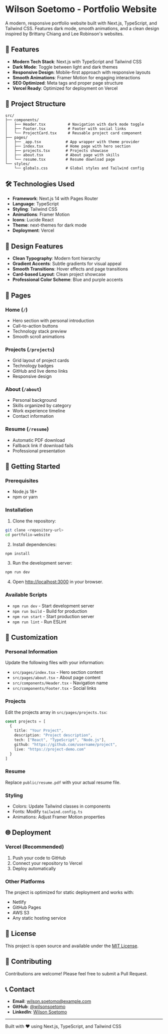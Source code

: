# Wilson Soetomo - Portfolio Website

A modern, responsive portfolio website built with Next.js, TypeScript, and Tailwind CSS. Features dark mode, smooth animations, and a clean design inspired by Brittany Chiang and Lee Robinson's websites.

## 🚀 Features

- **Modern Tech Stack**: Next.js with TypeScript and Tailwind CSS
- **Dark Mode**: Toggle between light and dark themes
- **Responsive Design**: Mobile-first approach with responsive layouts
- **Smooth Animations**: Framer Motion for engaging interactions
- **SEO Optimized**: Meta tags and proper page structure
- **Vercel Ready**: Optimized for deployment on Vercel

## 📁 Project Structure

```
src/
├── components/
│   ├── Header.tsx          # Navigation with dark mode toggle
│   ├── Footer.tsx          # Footer with social links
│   └── ProjectCard.tsx     # Reusable project card component
├── pages/
│   ├── _app.tsx           # App wrapper with theme provider
│   ├── index.tsx          # Home page with hero section
│   ├── projects.tsx       # Projects showcase
│   ├── about.tsx          # About page with skills
│   └── resume.tsx         # Resume download page
└── styles/
    └── globals.css        # Global styles and Tailwind config
```

## 🛠️ Technologies Used

- **Framework**: Next.js 14 with Pages Router
- **Language**: TypeScript
- **Styling**: Tailwind CSS
- **Animations**: Framer Motion
- **Icons**: Lucide React
- **Theme**: next-themes for dark mode
- **Deployment**: Vercel

## 🎨 Design Features

- **Clean Typography**: Modern font hierarchy
- **Gradient Accents**: Subtle gradients for visual appeal
- **Smooth Transitions**: Hover effects and page transitions
- **Card-based Layout**: Clean project showcase
- **Professional Color Scheme**: Blue and purple accents

## 📱 Pages

### Home (`/`)
- Hero section with personal introduction
- Call-to-action buttons
- Technology stack preview
- Smooth scroll animations

### Projects (`/projects`)
- Grid layout of project cards
- Technology badges
- GitHub and live demo links
- Responsive design

### About (`/about`)
- Personal background
- Skills organized by category
- Work experience timeline
- Contact information

### Resume (`/resume`)
- Automatic PDF download
- Fallback link if download fails
- Professional presentation

## 🚀 Getting Started

### Prerequisites

- Node.js 18+ 
- npm or yarn

### Installation

1. Clone the repository:
```bash
git clone <repository-url>
cd portfolio-website
```

2. Install dependencies:
```bash
npm install
```

3. Run the development server:
```bash
npm run dev
```

4. Open [http://localhost:3000](http://localhost:3000) in your browser.

### Available Scripts

- `npm run dev` - Start development server
- `npm run build` - Build for production
- `npm run start` - Start production server
- `npm run lint` - Run ESLint

## 🎯 Customization

### Personal Information
Update the following files with your information:
- `src/pages/index.tsx` - Hero section content
- `src/pages/about.tsx` - About page content
- `src/components/Header.tsx` - Navigation name
- `src/components/Footer.tsx` - Social links

### Projects
Edit the projects array in `src/pages/projects.tsx`:
```typescript
const projects = [
  {
    title: "Your Project",
    description: "Project description",
    tech: ["React", "TypeScript", "Node.js"],
    github: "https://github.com/username/project",
    live: "https://project-demo.com"
  }
]
```

### Resume
Replace `public/resume.pdf` with your actual resume file.

### Styling
- Colors: Update Tailwind classes in components
- Fonts: Modify `tailwind.config.ts`
- Animations: Adjust Framer Motion properties

## 🌐 Deployment

### Vercel (Recommended)

1. Push your code to GitHub
2. Connect your repository to Vercel
3. Deploy automatically

### Other Platforms

The project is optimized for static deployment and works with:
- Netlify
- GitHub Pages
- AWS S3
- Any static hosting service

## 📄 License

This project is open source and available under the [MIT License](LICENSE).

## 🤝 Contributing

Contributions are welcome! Please feel free to submit a Pull Request.

## 📞 Contact

- **Email**: wilson.soetomo@example.com
- **GitHub**: [@wilsonsoetomo](https://github.com/wilsonsoetomo)
- **LinkedIn**: [Wilson Soetomo](https://linkedin.com/in/wilsonsoetomo)

---

Built with ❤️ using Next.js, TypeScript, and Tailwind CSS
